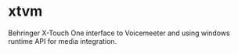 # xtvm
Behringer X-Touch One interface to Voicemeeter and using windows runtime API for media integration.
